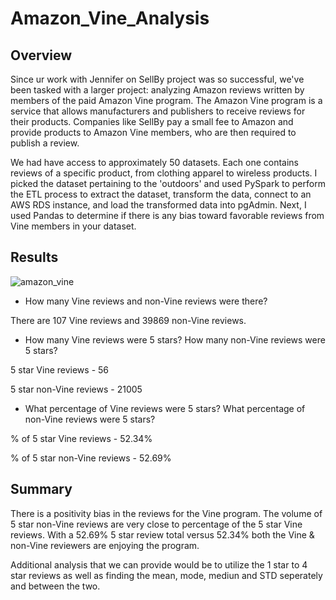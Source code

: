 # Amazon_Vine_Analysis

## Overview

Since ur work with Jennifer on SellBy project was so successful, we've been tasked with a larger project: analyzing Amazon reviews written by members of the paid Amazon Vine program. The Amazon Vine program is a service that allows manufacturers and publishers to receive reviews for their products. Companies like SellBy pay a small fee to Amazon and provide products to Amazon Vine members, who are then required to publish a review.

We had have access to approximately 50 datasets. Each one contains reviews of a specific product, from clothing apparel to wireless products. I picked the dataset pertaining to the 'outdoors' and used PySpark to perform the ETL process to extract the dataset, transform the data, connect to an AWS RDS instance, and load the transformed data into pgAdmin. Next, I used Pandas to determine if there is any bias toward favorable reviews from Vine members in your dataset.


## Results

![amazon_vine](https://user-images.githubusercontent.com/107225715/201244227-b55061b8-9407-4455-914c-e2fe1529b2bc.png)

* How many Vine reviews and non-Vine reviews were there?


There are 107 Vine reviews and 39869 non-Vine reviews.

* How many Vine reviews were 5 stars? How many non-Vine reviews were 5 stars?


5 star Vine reviews - 56

5 star non-Vine reviews - 21005

* What percentage of Vine reviews were 5 stars? What percentage of non-Vine reviews were 5 stars?


% of 5 star Vine reviews - 52.34%

% of 5 star non-Vine reviews - 52.69%


## Summary

There is a positivity bias in the reviews for the Vine program. The volume of 5 star non-Vine reviews are very close to percentage of the 5 star Vine reviews. With a 52.69% 5 star review total versus 52.34% both the Vine & non-Vine reviewers are enjoying the program. 

Additional analysis that we can provide would be to utilize the 1 star to 4 star reviews as well as finding the mean, mode, mediun and STD seperately and between the two.
